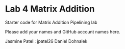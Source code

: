 # Lab 4 Matrix Addition

Starter code for Matrix Addition Pipelining lab

Please add your names and GitHub account names here.

Jasmine Patel : jpatel26
Daniel Dohnalek

